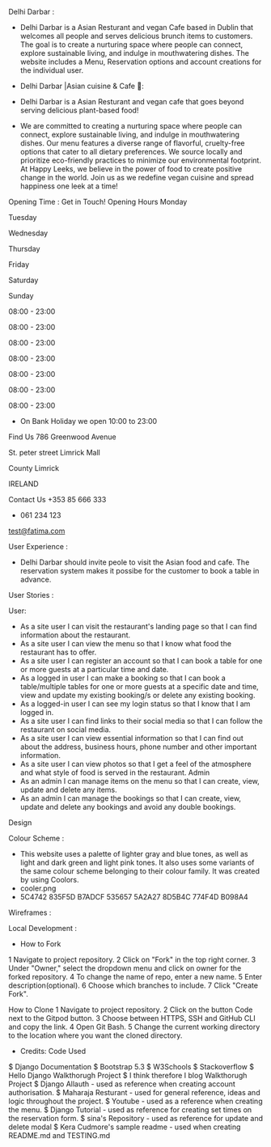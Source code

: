 Delhi Darbar :
* Delhi Darbar is a Asian Resturant and vegan Cafe based in Dublin that welcomes all people and serves delicious brunch items to customers. The goal is to create a nurturing space where people can connect, explore sustainable living, and indulge in mouthwatering dishes. The website includes a Menu, Reservation options and account creations for the individual user.


* Delhi Darbar |Asian cuisine & Cafe 🌱:

* Delhi Darbar is a Asian Resturant and vegan cafe that goes beyond serving delicious plant-based food!
 
* We are committed to creating a nurturing space where people can connect, explore sustainable living, and indulge in mouthwatering dishes. Our menu features a diverse range of flavorful, cruelty-free options that cater to all dietary preferences. We source locally and prioritize eco-friendly practices to minimize our environmental footprint. At Happy Leeks, we believe in the power of food to create positive change in the world. Join us as we redefine vegan cuisine and spread happiness one leek at a time!

Opening Time :
Get in Touch!
Opening Hours 
Monday

Tuesday

Wednesday

Thursday

Friday

Saturday

Sunday

08:00 - 23:00

08:00 - 23:00

08:00 - 23:00

08:00 - 23:00

08:00 - 23:00

08:00 - 23:00

08:00 - 23:00

* On Bank Holiday we open 10:00 to 23:00

Find Us 
786 Greenwood Avenue

St. peter street Limrick Mall

County Limrick

IRELAND

Contact Us
 +353 85 666 333
 + 061 234 123

 test@fatima.com

 User Experience :

 * Delhi Darbar should invite peole to visit the Asian food and cafe. The reservation system makes it possibe for the customer to book a table in advance.

 User Stories :

 User:
* As a site user I can visit the restaurant's landing page so that I can find information about the restaurant.
* As a site user I can view the menu so that I know what food the restaurant has to offer.
* As a site user I can register an account so that I can book a table for one or more guests at a particular time and date.
* As a logged in user I can make a booking so that I can book a table/multiple tables for one or more guests at a specific date and 
  time, view and update my existing booking/s or delete any existing booking.
* As a logged-in user I can see my login status so that I know that I am logged in.
* As a site user I can find links to their social media so that I can follow the restaurant on social media.
* As a site user I can view essential information so that I can find out about the address, business hours, phone number and other important information.
* As a site user I can view photos so that I get a feel of the atmosphere and what style of food is served in the restaurant.
Admin
* As an admin I can manage items on the menu so that I can create, view, update and delete any items.
* As an admin I can manage the bookings so that I can create, view, update and delete any bookings and avoid any double bookings.

Design

Colour Scheme :

* This website uses a palette of lighter gray and blue tones, as well as light and dark green and light pink tones. It also uses some variants of the same colour scheme belonging to their colour family. It was created by using Coolors. 
* cooler.png
* 5C4742 835F5D  B7ADCF 535657 5A2A27 8D5B4C 774F4D B098A4
 
Wireframes :


Local Development :

* How to Fork

1 Navigate to project repository.
2 Click on "Fork" in the top right corner.
3 Under "Owner," select the dropdown menu and click on owner for the forked repository.
4 To change the name of repo, enter a new name.
5 Enter description(optional).
6 Choose which branches to include.
7 Click "Create Fork".


How to Clone
1 Navigate to project repository.
2 Click on the button Code next to the Gitpod button.
3 Choose between HTTPS, SSH and GitHub CLI and copy the link.
4 Open Git Bash.
5 Change the current working directory to the location where you want the cloned directory.

* Credits:
Code Used

$ Django Documentation
$ Bootstrap 5.3
$ W3Schools
$ Stackoverflow
$ Hello Django Walkthorugh Project
$ I think therefore I blog Walkthorugh Project
$ Django Allauth - used as reference when creating account authorisation.
$ Maharaja Resturant - used for general reference, ideas and logic throughout the project.
$ Youtube - used as a reference when creating the menu.
$ Django Tutorial - used as reference for creating set times on the reservation form.
$ sina's Repository - used as reference for update and delete modal
$ Kera Cudmore's sample readme - used when creating README.md and TESTING.md